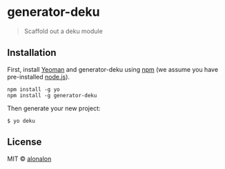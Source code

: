 # generator-deku

> Scaffold out a deku module


## Installation

First, install [Yeoman](http://yeoman.io) and generator-deku using [npm](https://www.npmjs.com/) (we assume you have pre-installed [node.js](https://nodejs.org/)).

```
npm install -g yo
npm install -g generator-deku
```

Then generate your new project:

```
$ yo deku
```


## License

MIT © [alonalon](github.com/alonalon)

[npm-image]: https://badge.fury.io/js/generator-deku.svg
[npm-url]: https://npmjs.org/package/generator-deku
[travis-image]: https://travis-ci.org/alonalon/generator-deku.svg?branch=master
[travis-url]: https://travis-ci.org/alonalon/generator-deku
[daviddm-image]: https://david-dm.org/alonalon/generator-deku.svg?theme=shields.io
[daviddm-url]: https://david-dm.org/alonalon/generator-deku
